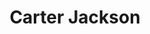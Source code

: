 ---
layout: employee
skillsid: 5
title: 'Carter Jackson'
permalink: /employees/:title 
location: 'Milwaukee Wisconsin'
position: 'Vice President Data Science'
availability: 97
internal: false
categories: 
- employees
phoneNumber: 555-555-5555
email: email@gmail.com
manage: false
---